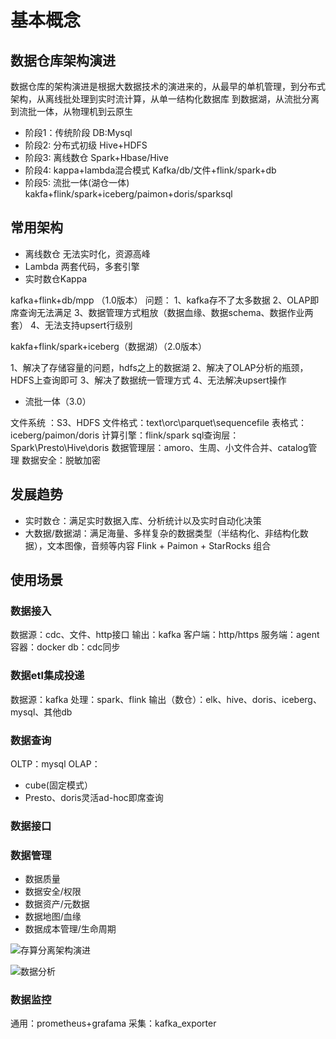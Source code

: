 # 基本概念
## 数据仓库架构演进

数据仓库的架构演进是根据大数据技术的演进来的，从最早的单机管理，到分布式架构，从离线批处理到实时流计算，从单一结构化数据库 到数据湖，从流批分离到流批一体，从物理机到云原生

- 阶段1：传统阶段
DB:Mysql
- 阶段2: 分布式初级
Hive+HDFS
- 阶段3: 离线数仓
Spark+Hbase/Hive
- 阶段4: kappa+lambda混合模式
Kafka/db/文件+flink/spark+db
- 阶段5: 流批一体(湖仓一体)
kakfa+flink/spark+iceberg/paimon+doris/sparksql

## 常用架构

- 离线数仓
无法实时化，资源高峰
- Lambda
两套代码，多套引擎
- 实时数仓Kappa

kafka+flink+db/mpp （1.0版本）
问题：
1、kafka存不了太多数据
2、OLAP即席查询无法满足
3、数据管理方式粗放（数据血缘、数据schema、数据作业两套）
4、无法支持upsert行级别

kakfa+flink/spark+iceberg（数据湖）（2.0版本）

1、解决了存储容量的问题，hdfs之上的数据湖
2、解决了OLAP分析的瓶颈，HDFS上查询即可
3、解决了数据统一管理方式
4、无法解决upsert操作

- 流批一体（3.0）

文件系统 ：S3、HDFS
文件格式：text\orc\parquet\sequencefile
表格式：iceberg/paimon/doris
计算引擎：flink/spark
sql查询层：Spark\Presto\Hive\doris
数据管理层：amoro、生周、小文件合并、catalog管理
数据安全：脱敏加密


## 发展趋势

- 实时数仓：满足实时数据入库、分析统计以及实时自动化决策
- 大数据/数据湖：满足海量、多样复杂的数据类型（半结构化、非结构化数据），文本图像，音频等内容
Flink + Paimon + StarRocks 组合

## 使用场景
### 数据接入
数据源：cdc、文件、http接口
 输出：kafka
 客户端：http/https
 服务端：agent
 容器：docker
 db：cdc同步 

### 数据etl集成投递
 数据源：kafka
 处理：spark、flink
 输出（数仓）：elk、hive、doris、iceberg、mysql、其他db

### 数据查询

OLTP：mysql
OLAP： 
 - cube(固定模式）
 - Presto、doris灵活ad-hoc即席查询
### 数据接口
### 数据管理
 - 数据质量
 - 数据安全/权限
 - 数据资产/元数据
 - 数据地图/血缘
 - 数据成本管理/生命周期


![存算分离架构演进](../../build/html/_images/存算分离架构演进.png)

![数据分析](../../build/html/_images/数据分析.png)

### 数据监控
通用：prometheus+grafama
采集：kafka_exporter